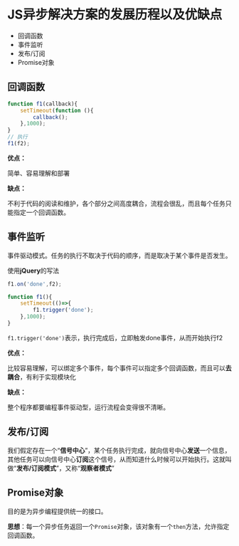 # JS异步解决方案的发展历程以及优缺点

- 回调函数
- 事件监听
- 发布/订阅
- Promise对象

## 回调函数

```js
function f1(callback){
    setTimeout(function (){
        callback();
    },1000);
}
// 执行
f1(f2);
```

**优点：**

简单、容易理解和部署

**缺点：**

不利于代码的阅读和维护，各个部分之间高度耦合，流程会很乱，而且每个任务只能指定一个回调函数。

## 事件监听

事件驱动模式。任务的执行不取决于代码的顺序，而是取决于某个事件是否发生。

使用**jQuery**的写法

```js
f1.on('done',f2);

function f1(){
    setTimeout(()=>{
        f1.trigger('done');
    },1000);
}
```

`f1.trigger('done')`表示，执行完成后，立即触发done事件，从而开始执行f2

**优点：**

比较容易理解，可以绑定多个事件，每个事件可以指定多个回调函数，而且可以**去耦合**，有利于实现模块化

**缺点：**

整个程序都要编程事件驱动型，运行流程会变得很不清晰。

## 发布/订阅

我们假定存在一个“**信号中心**”，某个任务执行完成，就向信号中心**发送**一个信息，其他任务可以向信号中心**订阅**这个信号，从而知道什么时候可以开始执行。这就叫做“**发布/订阅模式**”，又称“**观察者模式**”

## Promise对象

目的是为异步编程提供统一的接口。

**思想**：每一个异步任务返回一个`Promise`对象，该对象有一个`then`方法，允许指定回调函数。